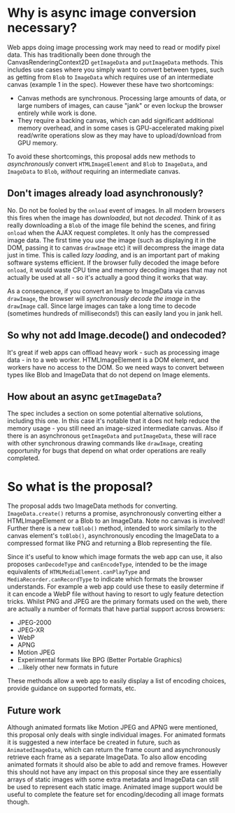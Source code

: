 
# Why is async image conversion necessary?

Web apps doing image processing work may need to read or modify pixel data. This has traditionally been done through the CanvasRenderingContext2D `getImageData` and `putImageData` methods. This includes use cases where you simply want to convert between types, such as getting from `Blob` to `ImageData` which requires use of an intermediate canvas (example 1 in the spec). However these have two shortcomings:

* Canvas methods are synchronous. Processing large amounts of data, or large numbers of images, can cause "jank" or even lockup the browser entirely while work is done.
* They require a backing canvas, which can add significant additional memory overhead, and in some cases is GPU-accelerated making pixel read/write operations slow as they may have to upload/download from GPU memory.

To avoid these shortcomings, this proposal adds new methods to *asynchronously* convert `HTMLImageElement` and `Blob` to `ImageData`, and `ImageData` to `Blob`, *without* requiring an intermediate canvas.

## Don't images already load asynchronously?

No. Do not be fooled by the `onload` event of images. In all modern browsers this fires when the image has *downloaded*, but not *decoded*. Think of it as really downloading a `Blob` of the image file behind the scenes, and firing `onload` when the AJAX request completes. It only has the compressed image data. The first time you *use* the image (such as displaying it in the DOM, passing it to canvas `drawImage` etc) it will decompress the image data just in time. This is called *lazy loading*, and is an important part of making software systems efficient. If the browser fully decoded the image before `onload`, it would waste CPU time and memory decoding images that may not actually be used at all - so it's actually a good thing it works that way.

As a consequence, if you convert an Image to ImageData via canvas `drawImage`, the browser will *synchronously decode the image* in the `drawImage` call. Since large images can take a long time to decode (sometimes hundreds of milliseconds!) this can easily land you in jank hell.

## So why not add Image.decode() and ondecoded?

It's great if web apps can offload heavy work - such as processing image data - in to a web worker. HTMLImageElement is a DOM element, and workers have no access to the DOM. So we need ways to convert between types like Blob and ImageData that do not depend on Image elements.

## How about an async `getImageData`?

The spec includes a section on some potential alternative solutions, including this one. In this case it's notable that it does not help reduce the memory usage - you still need an image-sized intermediate canvas. Also if there is an asynchronous `getImageData` and `putImageData`, these will race with other synchronous drawing commands like `drawImage`, creating opportunity for bugs that depend on what order operations are really completed.

# So what is the proposal?

The proposal adds two ImageData methods for converting. `ImageData.create()` returns a promise, asynchronously converting either a HTMLImageElement or a Blob to an ImageData. Note no canvas is involved! Further there is a new `toBlob()` method, intended to work similarly to the canvas element's `toBlob()`, asynchronously encoding the ImageData to a compressed format like PNG and returning a Blob representing the file.

Since it's useful to know which image formats the web app can use, it also proposes `canDecodeType` and `canEncodeType`, intended to be the image equivalents of `HTMLMediaElement.canPlayType` and `MediaRecorder.canRecordType` to indicate which formats the browser understands. For example a web app could use these to easily determine if it can encode a WebP file without having to resort to ugly feature detection tricks. Whilst PNG and JPEG are the primary formats used on the web, there are actually a number of formats that have partial support across browsers:

* JPEG-2000
* JPEG-XR
* WebP
* APNG
* Motion JPEG
* Experimental formats like BPG (Better Portable Graphics)
* ...likely other new formats in future

These methods allow a web app to easily display a list of encoding choices, provide guidance on supported formats, etc.

## Future work

Although animated formats like Motion JPEG and APNG were mentioned, this proposal only deals with single individual images. For animated formats it is suggested a new interface be created in future, such as `AnimatedImageData`, which can return the frame count and asynchronously retrieve each frame as a separate ImageData. To also allow encoding animated formats it should also be able to add and remove frames. However this should not have any impact on this proposal since they are essentially arrays of static images with some extra metadata and ImageData can still be used to represent each static image. Animated image support would be useful to complete the feature set for encoding/decoding all image formats though.